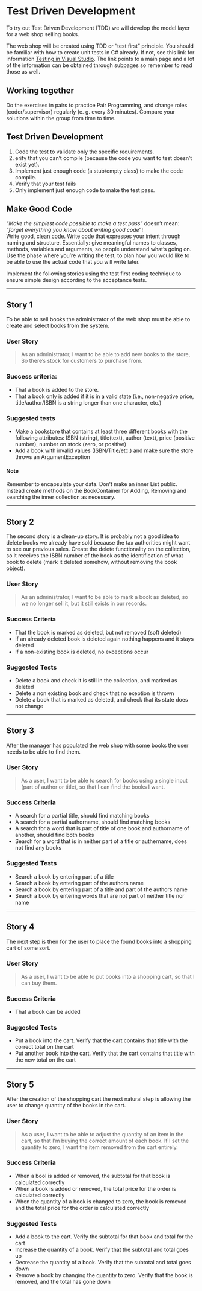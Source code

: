 # Test Driven Development

To try out Test Driven Development (TDD) we will develop the model layer for a web shop selling books. 

The web shop will be created using TDD or “test first” principle. You should be familiar with how to create unit tests in C# already. If not, see this link for information [Testing in Visual Studio](https://learn.microsoft.com/en-us/visualstudio/test/improve-code-quality?view=vs-2022). The link points to a main page and a lot of the information can be obtained through subpages so remember to read those as well.

## Working together  

Do the exercises in pairs to practice Pair Programming, and change roles (coder/supervisor) regularly (e. g. every 30 minutes). Compare your solutions within the group from time to time.

## Test Driven Development  

1. Code the test to validate only the specific requirements.  
2. erify that you can’t compile (because the code you want to test doesn’t exist yet).  
3. Implement just enough code (a stub/empty class) to make the code compile.  
4. Verify that your test fails   
5. Only implement just enough code to make the test pass.  

## Make Good Code
“*Make the simplest code possible to make a test pass*” doesn’t mean: “*forget everything you know about writing good code*”!  
Write good, [clean code](https://dzone.com/articles/clean-code-summary-and-key-points). Write code that expresses your intent through naming and structure. 
Essentially: give meaningful names to classes, methods, variables and arguments, so people understand what’s going on. Use the phase where you’re writing the test, to plan how you would like to be able to use the actual code that you will write later. 

Implement the following stories using the test first coding technique to ensure simple design according to the acceptance tests.

---
 
## Story 1  
To be able to sell books the administrator of the web shop must be able to create and select books from the system.

### User Story  
> As an administrator, I want to be able to add new books to the store, So there’s stock for customers to purchase from.

### Success criteria: 
* That a book is added to the store.
* That a book only is added if it is in a valid state (i.e., non-negative price, title/author/ISBN is a string longer than one character, etc.)

### Suggested tests
* Make a bookstore that contains at least three different books with the following attributes: ISBN (string), title(text), author (text), price (positive number), number on stock (zero, or positive)
* Add a book with invalid values (ISBN/Title/etc.) and make sure the store throws an ArgumentException

#### Note
Remember to encapsulate your data. Don’t make an inner List<Book> public. Instead create methods on the BookContainer for Adding, Removing and searching the inner collection as necessary.  

---
 
## Story 2  
The second story is a clean-up story. It is probably not a good idea to delete books we already have sold because the tax authorities might want to see our previous sales. Create the delete functionality on the collection, so it receives the ISBN number of the book as the identification of what book to delete (mark it deleted somehow, without removing the book object).

### User Story  
> As an administrator, I want to be able to mark a book as deleted, so we no longer sell it, but it still exists in our records.

### Success Criteria  
* That the book is marked as deleted, but not removed (soft deleted)
* If an already deleted book is deleted again nothing happens and it stays deleted
* If a non-existing book is deleted, no exceptions occur

### Suggested Tests  
* Delete a book and check it is still in the collection, and marked as deleted
* Delete a non existing book and check that no exeption is thrown
* Delete a book that is marked as deleted, and check that its state does not change

---
 
## Story 3  
After the manager has populated the web shop with some books the user needs to be able to find them.

### User Story  
> As a user, I want to be able to search for books using a single input (part of author or title), so that I can find the books I want.

### Success Criteria
* A search for a partial title, should find matching books
* A search for a partial authorname, should find matching books
* A search for a word that is part of title of one book and authorname of another, should find both books
* Search for a word that is in neither part of a title or authername, does not find any books

### Suggested Tests 
* Search a book by entering part of a title
* Search a book by entering part of the authors name
* Search a book by entering part of a title and part of the authors name
* Search a book by entering words that are not part of neither title nor name

---
 
## Story 4  
The next step is then for the user to place the found books into a shopping cart of some sort. 

### User Story  
> As a user, I want to be able to put books into a shopping cart, so that I can buy them.

### Success Criteria
* That a book can be added

### Suggested Tests 
* Put a book into the cart. Verify that the cart contains that title with the correct total on the cart
* Put another book into the cart. Verify that the cart contains that title with the new total on the cart

---
 
## Story 5  
After the creation of the shopping cart the next natural step is allowing the user to change quantity of the books in the cart.

### User Story  
> As a user, I want to be able to adjust the quantity of an item in the cart, so that I’m buying the correct amount of each book. If I set the quantity to zero, I want the item removed from the cart entirely.

### Success Criteria 
* When a bool is added or removed, the subtotal for that book is calculated correctly
* When a book is added or removed, the total price for the order is calculated correctly
* When the quantity of a book is changed to zero, the book is removed and the total price for the order is calculated correctly

### Suggested Tests 
* Add a book to the cart. Verify the subtotal for that book and total for the cart
* Increase the quantity of a book. Verify that the subtotal and total goes up
* Decrease the quantity of a book. Verify that the subtotal and total goes down
* Remove a book by changing the quantity to zero. Verify that the book is removed, and the total has gone down

